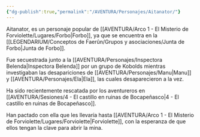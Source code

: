 ```yaml
---
{"dg-publish":true,"permalink":"/AVENTURA/Personajes/Aitanator/"}
---
```


Aitanator, es un personaje popular de [[AVENTURA/Arco 1 -  El Misterio de Forviolette/Lugares/Forbo\|Forbo]], ya que se encuentra en la [[LEGENDARIUM/Conceptos de Faerûn/Grupos y asociaciones/Junta de Forbo\|Junta de Forbo]].

Fue secuestrada junto a la [[AVENTURA/Personajes/Inspectora Belenda\|Inspectora Belenda]] por un grupo de Kobolds mientras investigaban las desapariciones de [[AVENTURA/Personajes/Manu\|Manu]] y [[AVENTURA/Personajes/Ela\|Ela]], las cuales desaparecieron a la vez.

Ha sido recientemente rescatada por los aventureros en [[AVENTURA/Sesiones/4 - El castillo en ruinas de Bocapeñasco\|4 - El castillo en ruinas de Bocapeñasco]].

Han pactado con ella que les llevaría hasta [[AVENTURA/Arco 1 -  El Misterio de Forviolette/Lugares/Forviolette\|Forviolette]], con la esperanza de que ellos tengan la clave para abrir la mina.